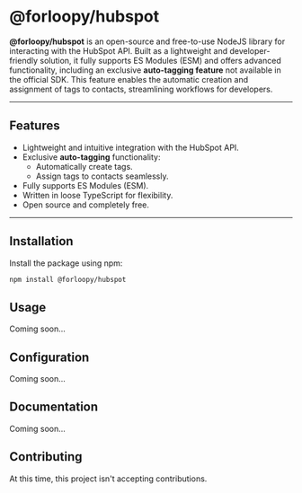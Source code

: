 # @forloopy/hubspot

**@forloopy/hubspot** is an open-source and free-to-use NodeJS library for interacting with the HubSpot API. Built as a lightweight and developer-friendly solution, it fully supports ES Modules (ESM) and offers advanced functionality, including an exclusive **auto-tagging feature** not available in the official SDK. This feature enables the automatic creation and assignment of tags to contacts, streamlining workflows for developers.

---

## Features

- Lightweight and intuitive integration with the HubSpot API.
- Exclusive **auto-tagging** functionality:
  - Automatically create tags.
  - Assign tags to contacts seamlessly.
- Fully supports ES Modules (ESM).
- Written in loose TypeScript for flexibility.
- Open source and completely free.

---

## Installation

Install the package using npm:

```bash
npm install @forloopy/hubspot
```

## Usage

Coming soon...

## Configuration

Coming soon...

## Documentation

Coming soon...

## Contributing

At this time, this project isn't accepting contributions.